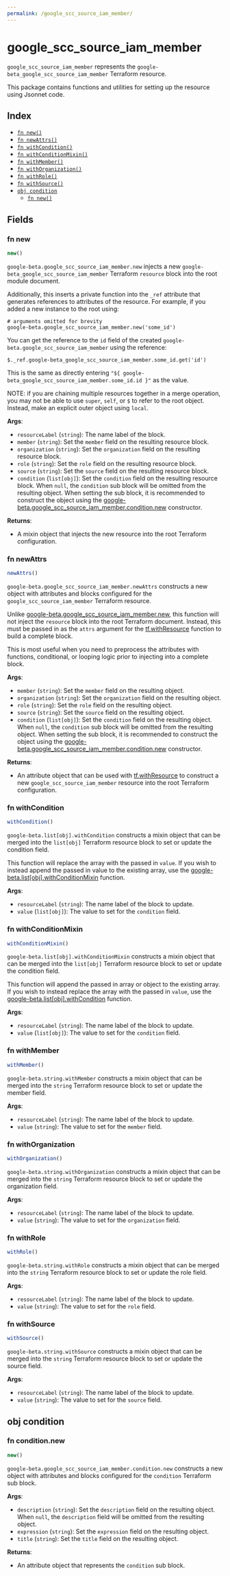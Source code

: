 ```yaml
---
permalink: /google_scc_source_iam_member/
---
```


# google_scc_source_iam_member

`google_scc_source_iam_member` represents the `google-beta_google_scc_source_iam_member` Terraform resource.



This package contains functions and utilities for setting up the resource using Jsonnet code.


## Index

* [`fn new()`](#fn-new)
* [`fn newAttrs()`](#fn-newattrs)
* [`fn withCondition()`](#fn-withcondition)
* [`fn withConditionMixin()`](#fn-withconditionmixin)
* [`fn withMember()`](#fn-withmember)
* [`fn withOrganization()`](#fn-withorganization)
* [`fn withRole()`](#fn-withrole)
* [`fn withSource()`](#fn-withsource)
* [`obj condition`](#obj-condition)
  * [`fn new()`](#fn-conditionnew)

## Fields

### fn new

```ts
new()
```


`google-beta.google_scc_source_iam_member.new` injects a new `google-beta_google_scc_source_iam_member` Terraform `resource`
block into the root module document.

Additionally, this inserts a private function into the `_ref` attribute that generates references to attributes of the
resource. For example, if you added a new instance to the root using:

    # arguments omitted for brevity
    google-beta.google_scc_source_iam_member.new('some_id')

You can get the reference to the `id` field of the created `google-beta.google_scc_source_iam_member` using the reference:

    $._ref.google-beta_google_scc_source_iam_member.some_id.get('id')

This is the same as directly entering `"${ google-beta_google_scc_source_iam_member.some_id.id }"` as the value.

NOTE: if you are chaining multiple resources together in a merge operation, you may not be able to use `super`, `self`,
or `$` to refer to the root object. Instead, make an explicit outer object using `local`.

**Args**:
  - `resourceLabel` (`string`): The name label of the block.
  - `member` (`string`): Set the `member` field on the resulting resource block.
  - `organization` (`string`): Set the `organization` field on the resulting resource block.
  - `role` (`string`): Set the `role` field on the resulting resource block.
  - `source` (`string`): Set the `source` field on the resulting resource block.
  - `condition` (`list[obj]`): Set the `condition` field on the resulting resource block. When `null`, the `condition` sub block will be omitted from the resulting object. When setting the sub block, it is recommended to construct the object using the [google-beta.google_scc_source_iam_member.condition.new](#fn-conditionnew) constructor.

**Returns**:
- A mixin object that injects the new resource into the root Terraform configuration.


### fn newAttrs

```ts
newAttrs()
```


`google-beta.google_scc_source_iam_member.newAttrs` constructs a new object with attributes and blocks configured for the `google_scc_source_iam_member`
Terraform resource.

Unlike [google-beta.google_scc_source_iam_member.new](#fn-new), this function will not inject the `resource`
block into the root Terraform document. Instead, this must be passed in as the `attrs` argument for the
[tf.withResource](https://github.com/tf-libsonnet/core/tree/main/docs#fn-withresource) function to build a complete block.

This is most useful when you need to preprocess the attributes with functions, conditional, or looping logic prior to
injecting into a complete block.

**Args**:
  - `member` (`string`): Set the `member` field on the resulting object.
  - `organization` (`string`): Set the `organization` field on the resulting object.
  - `role` (`string`): Set the `role` field on the resulting object.
  - `source` (`string`): Set the `source` field on the resulting object.
  - `condition` (`list[obj]`): Set the `condition` field on the resulting object. When `null`, the `condition` sub block will be omitted from the resulting object. When setting the sub block, it is recommended to construct the object using the [google-beta.google_scc_source_iam_member.condition.new](#fn-conditionnew) constructor.

**Returns**:
  - An attribute object that can be used with [tf.withResource](https://github.com/tf-libsonnet/core/tree/main/docs#fn-withresource) to construct a new `google_scc_source_iam_member` resource into the root Terraform configuration.


### fn withCondition

```ts
withCondition()
```

`google-beta.list[obj].withCondition` constructs a mixin object that can be merged into the `list[obj]`
Terraform resource block to set or update the condition field.

This function will replace the array with the passed in `value`. If you wish to instead append the
passed in value to the existing array, use the [google-beta.list[obj].withConditionMixin](TODO) function.


**Args**:
  - `resourceLabel` (`string`): The name label of the block to update.
  - `value` (`list[obj]`): The value to set for the `condition` field.


### fn withConditionMixin

```ts
withConditionMixin()
```

`google-beta.list[obj].withConditionMixin` constructs a mixin object that can be merged into the `list[obj]`
Terraform resource block to set or update the condition field.

This function will append the passed in array or object to the existing array. If you wish
to instead replace the array with the passed in `value`, use the [google-beta.list[obj].withCondition](TODO)
function.


**Args**:
  - `resourceLabel` (`string`): The name label of the block to update.
  - `value` (`list[obj]`): The value to set for the `condition` field.


### fn withMember

```ts
withMember()
```

`google-beta.string.withMember` constructs a mixin object that can be merged into the `string`
Terraform resource block to set or update the member field.



**Args**:
  - `resourceLabel` (`string`): The name label of the block to update.
  - `value` (`string`): The value to set for the `member` field.


### fn withOrganization

```ts
withOrganization()
```

`google-beta.string.withOrganization` constructs a mixin object that can be merged into the `string`
Terraform resource block to set or update the organization field.



**Args**:
  - `resourceLabel` (`string`): The name label of the block to update.
  - `value` (`string`): The value to set for the `organization` field.


### fn withRole

```ts
withRole()
```

`google-beta.string.withRole` constructs a mixin object that can be merged into the `string`
Terraform resource block to set or update the role field.



**Args**:
  - `resourceLabel` (`string`): The name label of the block to update.
  - `value` (`string`): The value to set for the `role` field.


### fn withSource

```ts
withSource()
```

`google-beta.string.withSource` constructs a mixin object that can be merged into the `string`
Terraform resource block to set or update the source field.



**Args**:
  - `resourceLabel` (`string`): The name label of the block to update.
  - `value` (`string`): The value to set for the `source` field.


## obj condition



### fn condition.new

```ts
new()
```


`google-beta.google_scc_source_iam_member.condition.new` constructs a new object with attributes and blocks configured for the `condition`
Terraform sub block.



**Args**:
  - `description` (`string`): Set the `description` field on the resulting object. When `null`, the `description` field will be omitted from the resulting object.
  - `expression` (`string`): Set the `expression` field on the resulting object.
  - `title` (`string`): Set the `title` field on the resulting object.

**Returns**:
  - An attribute object that represents the `condition` sub block.
